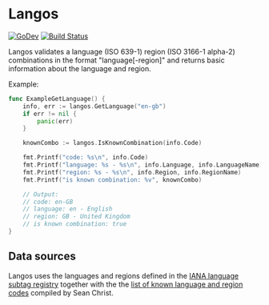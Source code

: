 # Langos

[![GoDev](https://img.shields.io/static/v1?label=godev&message=reference&color=00add8)][godev]
[![Build Status](https://github.com/ttab/langos/actions/workflows/test.yaml/badge.svg?branch=main)][actions]

Langos validates a language (ISO 639-1) region (ISO 3166-1 alpha-2) combinations in the format "language[-region]" and returns basic information about the language and region.

Example:

``` go
func ExampleGetLanguage() {
	info, err := langos.GetLanguage("en-gb")
	if err != nil {
		panic(err)
	}

	knownCombo := langos.IsKnownCombination(info.Code)

	fmt.Printf("code: %s\n", info.Code)
	fmt.Printf("language: %s - %s\n", info.Language, info.LanguageName)
	fmt.Printf("region: %s - %s\n", info.Region, info.RegionName)
	fmt.Printf("is known combination: %v", knownCombo)

	// Output:
	// code: en-GB
	// language: en - English
	// region: GB - United Kingdom
	// is known combination: true
}
```

## Data sources

Langos uses the languages and regions defined in the [IANA language subtag registry](https://www.iana.org/assignments/language-subtag-registry/language-subtag-registry) together with the the [list of known language and region codes](http://www.sean-crist.com/professional/pages/language_region_codes/index.html) compiled by Sean Christ. 

[godev]: https://pkg.go.dev/github.com/ttab/langos
[actions]: https://github.com/ttab/langos/actions
